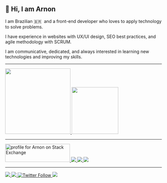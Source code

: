 ## 👋 Hi, I am Arnon

I am Brazilian 🇧🇷 &nbsp;and a front-end developer who loves to apply technology to solve problems.

I have experience in websites with UX/UI design, SEO best practices, and agile methodology with SCRUM.

I am communicative, dedicated, and always interested in learning new technologies and improving my skills.

<hr>

<a href="#">
  <img height="210" src="https://github-readme-stats.vercel.app/api/top-langs/?username=arnonrdp&layout=compact&langs_count=8&theme=chartreuse-dark&role=OWNER" />
</a>
<a href="#">
  <img height="150" src="https://github-readme-stats.vercel.app/api?username=arnonrdp&show_icons=truea&hide_title=true&layout=compact&theme=chartreuse-dark "/>
</a>
<hr>
  
<a href="https://stackexchange.com/users/10520312/arnon" target="_blank">
  <img src="https://stackexchange.com/users/flair/10520312.png" width="208" height="58" alt="profile for Arnon on Stack Exchange" title="profile for Arnon on Stack Exchange" />
</a>  
<a href="https://codepen.io/arnonrdp" target="_blank">
  <img src="https://img.shields.io/badge/-CodePen-black?logo=codepen&style=for-the-badge" />
</a>
<a href="https://www.freecodecamp.org/arnon" target="_blank">
  <img src="https://img.shields.io/freecodecamp/points/arnon?label=freeCodeCamp&logo=freecodecamp&style=for-the-badge" />
</a>
<a href="https://www.hackerrank.com/arnonrdp" target="_blank">
  <img src="https://img.shields.io/badge/-HackerRank%20-black?logo=hackerrank&style=for-the-badge" />
</a>

<hr>

<a href="mailto:arnonrdp@gmail.com" target="_blank">
  <img src="https://img.shields.io/badge/-Gmail-%23333?style=for-the-badge&logo=gmail&logoColor=red" target="_blank">
</a>
<a href="https://www.linkedin.com/in/arnonrdp/" target="_blank">
  <img src="https://img.shields.io/badge/-LinkedIn-%230A66C2?style=for-the-badge&logo=linkedin&logoColor=white" target="_blank">
</a> 
<a href="https://twitter.com/arnonrdp" target="_blank">
  <img alt="Twitter Follow" src="https://img.shields.io/twitter/follow/arnonrdp?color=%231DA1F2&label=Twitter&logo=Twitter&style=for-the-badge">
</a>
<a href="https://www.instagram.com/arnonrdp/" target="_blank">
  <img src="https://img.shields.io/badge/-Instagram-%23E1306C?style=for-the-badge&logo=instagram&logoColor=white" target="_blank">
</a>
  

